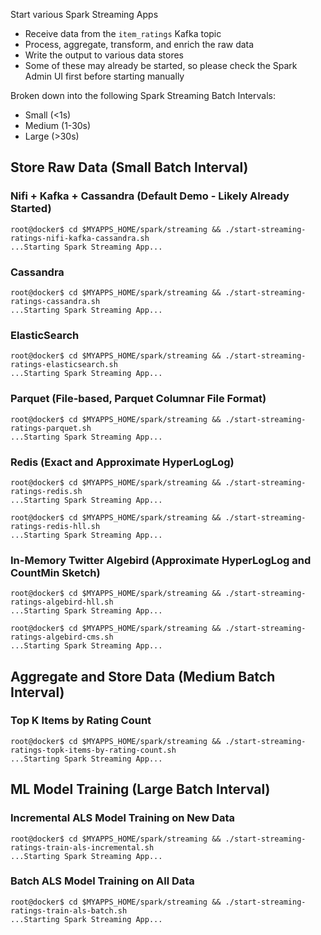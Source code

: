 Start various Spark Streaming Apps
* Receive data from the `item_ratings` Kafka topic
* Process, aggregate, transform, and enrich the raw data
* Write the output to various data stores
* Some of these may already be started, so please check the Spark Admin UI first before starting manually

Broken down into the following Spark Streaming Batch Intervals:
* Small (<1s)
* Medium (1-30s)
* Large (>30s)

## Store Raw Data (Small Batch Interval)
### Nifi + Kafka + Cassandra (Default Demo - Likely Already Started)
```
root@docker$ cd $MYAPPS_HOME/spark/streaming && ./start-streaming-ratings-nifi-kafka-cassandra.sh
...Starting Spark Streaming App...
```
### Cassandra
```
root@docker$ cd $MYAPPS_HOME/spark/streaming && ./start-streaming-ratings-cassandra.sh
...Starting Spark Streaming App...
```
### ElasticSearch  
```
root@docker$ cd $MYAPPS_HOME/spark/streaming && ./start-streaming-ratings-elasticsearch.sh
...Starting Spark Streaming App...
```
### Parquet (File-based, Parquet Columnar File Format)
```
root@docker$ cd $MYAPPS_HOME/spark/streaming && ./start-streaming-ratings-parquet.sh
...Starting Spark Streaming App...
```
### Redis (Exact and Approximate HyperLogLog) 
```
root@docker$ cd $MYAPPS_HOME/spark/streaming && ./start-streaming-ratings-redis.sh
...Starting Spark Streaming App...
```
```
root@docker$ cd $MYAPPS_HOME/spark/streaming && ./start-streaming-ratings-redis-hll.sh
...Starting Spark Streaming App...
```
### In-Memory Twitter Algebird (Approximate HyperLogLog and CountMin Sketch) 
```
root@docker$ cd $MYAPPS_HOME/spark/streaming && ./start-streaming-ratings-algebird-hll.sh
...Starting Spark Streaming App...
```
```
root@docker$ cd $MYAPPS_HOME/spark/streaming && ./start-streaming-ratings-algebird-cms.sh
...Starting Spark Streaming App...
```

## Aggregate and Store Data (Medium Batch Interval)
### Top K Items by Rating Count
```
root@docker$ cd $MYAPPS_HOME/spark/streaming && ./start-streaming-ratings-topk-items-by-rating-count.sh
...Starting Spark Streaming App...
```
 
## ML Model Training (Large Batch Interval)
### Incremental ALS Model Training on New Data
```
root@docker$ cd $MYAPPS_HOME/spark/streaming && ./start-streaming-ratings-train-als-incremental.sh
...Starting Spark Streaming App...
```
### Batch ALS Model Training on All Data
```
root@docker$ cd $MYAPPS_HOME/spark/streaming && ./start-streaming-ratings-train-als-batch.sh
...Starting Spark Streaming App...
```